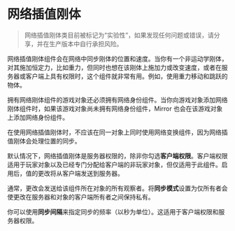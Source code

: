 # 网络插值刚体

> 网络插值刚体类目前被标记为“实验性”，如果发现任何问题或错误，请分享，并在生产版本中自行承担风险。

网络插值刚体组件会在网络中同步刚体的位置和速度。当你有一个非运动学刚体，对其施加恒定力，比如重力，但同时也想在该刚体上施加力或改变速度，或者在服务器或客户端上具有权限时，这个组件就非常有用。例如，使用重力移动和跳跃的物体。

拥有网络刚体组件的游戏对象还必须拥有网络身份组件。当你向游戏对象添加网络刚体组件时，如果该游戏对象尚未拥有网络身份组件，Mirror 也会在该游戏对象上添加网络身份组件。

在使用网络插值刚体时，不应该在同一对象上同时使用网络变换组件，因为网络插值刚体会处理位置的同步。

默认情况下，网络插值刚体是服务器权限的，除非你勾选**客户端权限**。客户端权限适用于玩家对象以及已经专门分配给客户端的非玩家对象，但仅适用于此组件。启用后，值的更改将从客户端发送到服务器。

通常，更改会发送给该组件所在对象的所有观察者。将**同步模式**设置为仅所有者会使更改在服务器和对象的客户端所有者之间保持私有。

你可以使用**同步间隔**来指定同步的频率（以秒为单位）。这适用于客户端权限和服务器权限。
